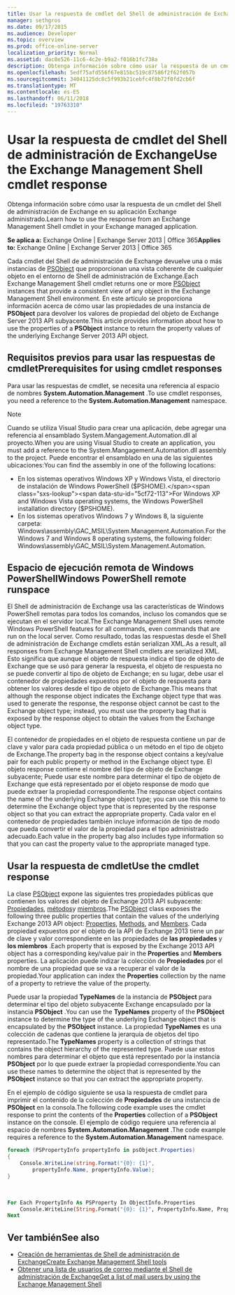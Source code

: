 ```yaml
---
title: Usar la respuesta de cmdlet del Shell de administración de Exchange
manager: sethgros
ms.date: 09/17/2015
ms.audience: Developer
ms.topic: overview
ms.prod: office-online-server
localization_priority: Normal
ms.assetid: dac8e526-11c6-4c2e-b9a2-f016b1fc738a
description: Obtenga información sobre cómo usar la respuesta de un cmdlet del Shell de administración de Exchange en su aplicación Exchange administrado.
ms.openlocfilehash: 5edf75afd556f67e815bc519c87586f2f62f057b
ms.sourcegitcommit: 34041125dc8c5f993b21cebfc4f8b72f0fd2cb6f
ms.translationtype: MT
ms.contentlocale: es-ES
ms.lasthandoff: 06/11/2018
ms.locfileid: "19763310"
---
```

# <a name="use-the-exchange-management-shell-cmdlet-response"></a><span data-ttu-id="5cf72-103">Usar la respuesta de cmdlet del Shell de administración de Exchange</span><span class="sxs-lookup"><span data-stu-id="5cf72-103">Use the Exchange Management Shell cmdlet response</span></span>

<span data-ttu-id="5cf72-104">Obtenga información sobre cómo usar la respuesta de un cmdlet del Shell de administración de Exchange en su aplicación Exchange administrado.</span><span class="sxs-lookup"><span data-stu-id="5cf72-104">Learn how to use the response from an Exchange Management Shell cmdlet in your Exchange managed application.</span></span>
  
<span data-ttu-id="5cf72-105">**Se aplica a:** Exchange Online | Exchange Server 2013 | Office 365</span><span class="sxs-lookup"><span data-stu-id="5cf72-105">**Applies to:** Exchange Online | Exchange Server 2013 | Office 365</span></span>
  
<span data-ttu-id="5cf72-106">Cada cmdlet del Shell de administración de Exchange devuelve una o más instancias de [PSObject](http://msdn.microsoft.com/en-us/library/system.management.automation.psobject%28VS.85%29.aspx) que proporcionan una vista coherente de cualquier objeto en el entorno de Shell de administración de Exchange.</span><span class="sxs-lookup"><span data-stu-id="5cf72-106">Each Exchange Management Shell cmdlet returns one or more [PSObject](http://msdn.microsoft.com/en-us/library/system.management.automation.psobject%28VS.85%29.aspx) instances that provide a consistent view of any object in the Exchange Management Shell environment.</span></span> <span data-ttu-id="5cf72-107">En este artículo se proporciona información acerca de cómo usar las propiedades de una instancia de **PSObject** para devolver los valores de propiedad del objeto de Exchange Server 2013 API subyacente.</span><span class="sxs-lookup"><span data-stu-id="5cf72-107">This article provides information about how to use the properties of a **PSObject** instance to return the property values of the underlying Exchange Server 2013 API object.</span></span> 
  
## <a name="prerequisites-for-using-cmdlet-responses"></a><span data-ttu-id="5cf72-108">Requisitos previos para usar las respuestas de cmdlet</span><span class="sxs-lookup"><span data-stu-id="5cf72-108">Prerequisites for using cmdlet responses</span></span>
<span data-ttu-id="5cf72-109"><a name="prerequisites_bk"> </a></span><span class="sxs-lookup"><span data-stu-id="5cf72-109"></span></span>

<span data-ttu-id="5cf72-110">Para usar las respuestas de cmdlet, se necesita una referencia al espacio de nombres **System.Automation.Management** .</span><span class="sxs-lookup"><span data-stu-id="5cf72-110">To use cmdlet responses, you need a reference to the **System.Automation.Management** namespace.</span></span> 
  
> [!NOTE]
>  <span data-ttu-id="5cf72-111">Cuando se utiliza Visual Studio para crear una aplicación, debe agregar una referencia al ensamblado System.Mangagement.Automation.dll al proyecto.</span><span class="sxs-lookup"><span data-stu-id="5cf72-111">When you are using Visual Studio to create an application, you must add a reference to the System.Mangagement.Automation.dll assembly to the project.</span></span> <span data-ttu-id="5cf72-112">Puede encontrar el ensamblado en una de las siguientes ubicaciones:</span><span class="sxs-lookup"><span data-stu-id="5cf72-112">You can find the assembly in one of the following locations:</span></span> 
> - <span data-ttu-id="5cf72-113">En los sistemas operativos Windows XP y Windows Vista, el directorio de instalación de Windows PowerShell ($PSHOME).</span><span class="sxs-lookup"><span data-stu-id="5cf72-113">For Windows XP and Windows Vista operating systems, the Windows PowerShell installation directory ($PSHOME).</span></span> 
> - <span data-ttu-id="5cf72-114">En los sistemas operativos Windows 7 y Windows 8, la siguiente carpeta: Windows\assembly\GAC_MSIL\System.Management.Automation.</span><span class="sxs-lookup"><span data-stu-id="5cf72-114">For the Windows 7 and Windows 8 operating systems, the following folder: Windows\assembly\GAC_MSIL\System.Management.Automation.</span></span> 
  
## <a name="windows-powershell-remote-runspace"></a><span data-ttu-id="5cf72-115">Espacio de ejecución remota de Windows PowerShell</span><span class="sxs-lookup"><span data-stu-id="5cf72-115">Windows PowerShell remote runspace</span></span>
<span data-ttu-id="5cf72-116"><a name="usingremoterunspace_bk"> </a></span><span class="sxs-lookup"><span data-stu-id="5cf72-116"></span></span>

<span data-ttu-id="5cf72-117">El Shell de administración de Exchange usa las características de Windows PowerShell remotas para todos los comandos, incluso los comandos que se ejecutan en el servidor local.</span><span class="sxs-lookup"><span data-stu-id="5cf72-117">The Exchange Management Shell uses remote Windows PowerShell features for all commands, even commands that are run on the local server.</span></span> <span data-ttu-id="5cf72-118">Como resultado, todas las respuestas desde el Shell de administración de Exchange cmdlets están serializan XML.</span><span class="sxs-lookup"><span data-stu-id="5cf72-118">As a result, all responses from Exchange Management Shell cmdlets are serialized XML.</span></span> <span data-ttu-id="5cf72-119">Esto significa que aunque el objeto de respuesta indica el tipo de objeto de Exchange que se usó para generar la respuesta, el objeto de respuesta no se puede convertir al tipo de objeto de Exchange; en su lugar, debe usar el contenedor de propiedades expuestos por el objeto de respuesta para obtener los valores desde el tipo de objeto de Exchange.</span><span class="sxs-lookup"><span data-stu-id="5cf72-119">This means that although the response object indicates the Exchange object type that was used to generate the response, the response object cannot be cast to the Exchange object type; instead, you must use the property bag that is exposed by the response object to obtain the values from the Exchange object type.</span></span>
  
<span data-ttu-id="5cf72-120">El contenedor de propiedades en el objeto de respuesta contiene un par de clave y valor para cada propiedad pública o un método en el tipo de objeto de Exchange.</span><span class="sxs-lookup"><span data-stu-id="5cf72-120">The property bag in the response object contains a key/value pair for each public property or method in the Exchange object type.</span></span> <span data-ttu-id="5cf72-121">El objeto response contiene el nombre del tipo de objeto de Exchange subyacente; Puede usar este nombre para determinar el tipo de objeto de Exchange que está representado por el objeto response de modo que puede extraer la propiedad correspondiente.</span><span class="sxs-lookup"><span data-stu-id="5cf72-121">The response object contains the name of the underlying Exchange object type; you can use this name to determine the Exchange object type that is represented by the response object so that you can extract the appropriate property.</span></span> <span data-ttu-id="5cf72-122">Cada valor en el contenedor de propiedades también incluye información de tipo de modo que pueda convertir el valor de la propiedad para el tipo administrado adecuado.</span><span class="sxs-lookup"><span data-stu-id="5cf72-122">Each value in the property bag also includes type information so that you can cast the property value to the appropriate managed type.</span></span>
  
## <a name="use-the-cmdlet-response"></a><span data-ttu-id="5cf72-123">Usar la respuesta de cmdlet</span><span class="sxs-lookup"><span data-stu-id="5cf72-123">Use the cmdlet response</span></span>
<span data-ttu-id="5cf72-124"><a name="usingPSObject_bk"> </a></span><span class="sxs-lookup"><span data-stu-id="5cf72-124"></span></span>

<span data-ttu-id="5cf72-125">La clase [PSObject](http://msdn.microsoft.com/en-us/library/system.management.automation.psobject%28VS.85%29.aspx) expone las siguientes tres propiedades públicas que contienen los valores del objeto de Exchange 2013 API subyacente: [Propiedades](http://msdn.microsoft.com/en-us/library/system.management.automation.psobject.properties%28VS.85%29.aspx), [métodos](http://msdn.microsoft.com/en-us/library/system.management.automation.psobject.methods%28VS.85%29.aspx)y [miembros](http://msdn.microsoft.com/en-us/library/system.management.automation.psobject.members%28VS.85%29.aspx).</span><span class="sxs-lookup"><span data-stu-id="5cf72-125">The [PSObject](http://msdn.microsoft.com/en-us/library/system.management.automation.psobject%28VS.85%29.aspx) class exposes the following three public properties that contain the values of the underlying Exchange 2013 API object: [Properties](http://msdn.microsoft.com/en-us/library/system.management.automation.psobject.properties%28VS.85%29.aspx), [Methods](http://msdn.microsoft.com/en-us/library/system.management.automation.psobject.methods%28VS.85%29.aspx), and [Members](http://msdn.microsoft.com/en-us/library/system.management.automation.psobject.members%28VS.85%29.aspx).</span></span> <span data-ttu-id="5cf72-126">Cada propiedad expuestos por el objeto de la API de Exchange 2013 tiene un par de clave y valor correspondiente en las propiedades de **las propiedades** y **los miembros** .</span><span class="sxs-lookup"><span data-stu-id="5cf72-126">Each property that is exposed by the Exchange 2013 API object has a corresponding key/value pair in the **Properties** and **Members** properties.</span></span> <span data-ttu-id="5cf72-127">La aplicación puede indizar la colección de **Propiedades** por el nombre de una propiedad que se va a recuperar el valor de la propiedad.</span><span class="sxs-lookup"><span data-stu-id="5cf72-127">Your application can index the **Properties** collection by the name of a property to retrieve the value of the property.</span></span> 
  
<span data-ttu-id="5cf72-128">Puede usar la propiedad **TypeNames** de la instancia de **PSObject** para determinar el tipo del objeto subyacente Exchange encapsulado por la instancia **PSObject** .</span><span class="sxs-lookup"><span data-stu-id="5cf72-128">You can use the **TypeNames** property of the **PSObject** instance to determine the type of the underlying Exchange object that is encapsulated by the **PSObject** instance.</span></span> <span data-ttu-id="5cf72-129">La propiedad **TypeNames** es una colección de cadenas que contiene la jerarquía de objetos del tipo representado.</span><span class="sxs-lookup"><span data-stu-id="5cf72-129">The **TypeNames** property is a collection of strings that contains the object hierarchy of the represented type.</span></span> <span data-ttu-id="5cf72-130">Puede usar estos nombres para determinar el objeto que está representado por la instancia **PSObject** por lo que puede extraer la propiedad correspondiente.</span><span class="sxs-lookup"><span data-stu-id="5cf72-130">You can use these names to determine the object that is represented by the **PSObject** instance so that you can extract the appropriate property.</span></span> 
  
<span data-ttu-id="5cf72-131">En el ejemplo de código siguiente se usa la respuesta de cmdlet para imprimir el contenido de la colección de **Propiedades** de una instancia de **PSObject** en la consola.</span><span class="sxs-lookup"><span data-stu-id="5cf72-131">The following code example uses the cmdlet response to print the contents of the **Properties** collection of a **PSObject** instance on the console.</span></span> <span data-ttu-id="5cf72-132">El ejemplo de código requiere una referencia al espacio de nombres **System.Automation.Management** .</span><span class="sxs-lookup"><span data-stu-id="5cf72-132">The code example requires a reference to the **System.Automation.Management** namespace.</span></span> 
  
```cs
foreach (PSPropertyInfo propertyInfo in psObject.Properties)
{
    Console.WriteLine(string.Format("{0}: {1}",
        propertyInfo.Name, propertyInfo.Value);
}
```

<br/>

```vb
For Each PropertyInfo As PSProperty In ObjectInfo.Properties
    Console.WriteLine(String.Format("{0}: {1}", PropertyInfo.Name, PropertyInfo.Value))
Next

```

## <a name="see-also"></a><span data-ttu-id="5cf72-133">Ver también</span><span class="sxs-lookup"><span data-stu-id="5cf72-133">See also</span></span>

- [<span data-ttu-id="5cf72-134">Creación de herramientas de Shell de administración de Exchange</span><span class="sxs-lookup"><span data-stu-id="5cf72-134">Create Exchange Management Shell tools</span></span>](create-exchange-management-shell-tools.md)   
- [<span data-ttu-id="5cf72-135">Obtener una lista de usuarios de correo mediante el Shell de administración de Exchange</span><span class="sxs-lookup"><span data-stu-id="5cf72-135">Get a list of mail users by using the Exchange Management Shell</span></span>](how-to-get-a-list-of-mail-users-by-using-the-exchange-management-shell.md)
    

